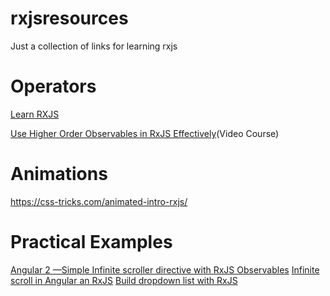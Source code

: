 # rxjsresources
Just a collection of links for learning rxjs


# Operators
[Learn RXJS](https://www.learnrxjs.io/)

[Use Higher Order Observables in RxJS Effectively](https://egghead.io/courses/use-higher-order-observables-in-rxjs-effectively)(Video Course)

# Animations
https://css-tricks.com/animated-intro-rxjs/

# Practical Examples
[Angular 2 —Simple Infinite scroller directive with RxJS Observables](https://medium.com/@Sureshkumar_Ash/angular-2-simple-infinite-scroller-directive-with-rxjs-observables-a989b12d4fb1#.t10ztd64r)
[Infinite scroll in Angular an RxJS](http://blog.brecht.io/infinite-scroll-with-rxjs-and-angular2/)
[Build dropdown list with RxJS](http://neethack.com/2015/11/build-dropdown-list-with-rxjs/)
